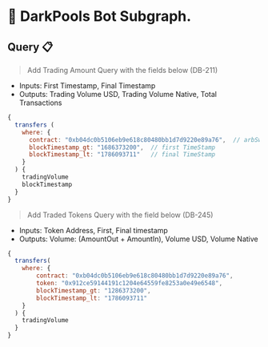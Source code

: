 # 🚩 DarkPools Bot Subgraph.

## **Query** 📋

> Add Trading Amount Query with the fields below (DB-211)

- Inputs: First Timestamp, Final Timestamp
- Outputs: Trading Volume USD, Trading Volume Native, Total Transactions

```js
{
  transfers (
    where: {
      contract: "0xb04dc0b5106eb9e618c80480bb1d7d9220e89a76",  // arbSwap contract
      blockTimestamp_gt: "1686373200",  // first TimeStamp
      blockTimestamp_lt: "1786093711"   // final TimeStamp
    }
  ) {
    tradingVolume
    blockTimestamp
  }
}
```

> Add Traded Tokens Query with the field below (DB-245)

- Inputs: Token Address, First, Final timestamp
- Outputs: Volume: (AmountOut + AmountIn), Volume USD, Volume Native

```js
{
  transfers(
    where: {
        contract: "0xb04dc0b5106eb9e618c80480bb1d7d9220e89a76",
        token: "0x912ce59144191c1204e64559fe8253a0e49e6548",
        blockTimestamp_gt: "1286373200",
        blockTimestamp_lt: "1786093711"
    }
  ) {
    tradingVolume
  }
}
```
